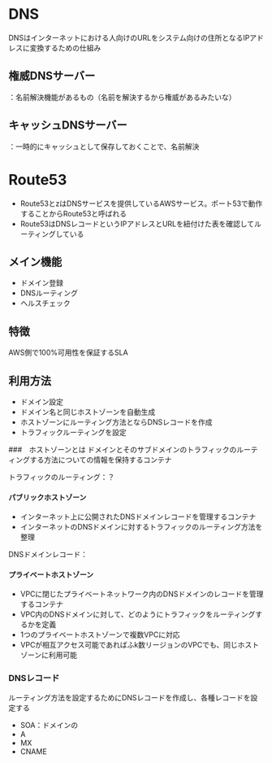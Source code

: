 # DNS
DNSはインターネットにおける人向けのURLをシステム向けの住所となるIPアドレスに変換するための仕組み

## 権威DNSサーバー
：名前解決機能があるもの（名前を解決するから権威があるみたいな）

## キャッシュDNSサーバー
：一時的にキャッシュとして保存しておくことで、名前解決

# Route53
- Route53とzはDNSサービスを提供しているAWSサービス。ポート53で動作することからRoute53と呼ばれる
- Route53はDNSレコードというIPアドレスとURLを紐付けた表を確認してルーティングしている

## メイン機能
- ドメイン登録
- DNSルーティング
- ヘルスチェック

## 特徴
AWS側で100%可用性を保証するSLA

## 利用方法
- ドメイン設定
- ドメイン名と同じホストゾーンを自動生成
- ホストゾーンにルーティング方法とならDNSレコードを作成
- トラフィックルーティングを設定


###　ホストゾーンとは
ドメインとそのサブドメインのトラフィックのルーティングする方法についての情報を保持するコンテナ

トラフィックのルーティング：？

#### パブリックホストゾーン
- インターネット上に公開されたDNSドメインレコードを管理するコンテナ
- インターネットのDNSドメインに対するトラフィックのルーティング方法を整理

DNSドメインレコード：


#### プライベートホストゾーン
- VPCに閉じたプライベートネットワーク内のDNSドメインのレコードを管理するコンテナ
- VPC内のDNSドメインに対して、どのようにトラフィックをルーティングするかを定義
- 1つのプライベートホストゾーンで複数VPCに対応
- VPCが相互アクセス可能であればふk数リージョンのVPCでも、同じホストゾーンに利用可能


### DNSレコード
ルーティング方法を設定するためにDNSレコードを作成し、各種レコードを設定する
- SOA：ドメインの
- A
- MX
- CNAME